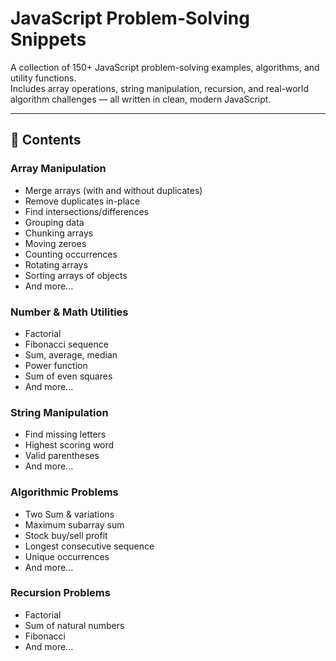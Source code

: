 # JavaScript Problem-Solving Snippets

A collection of 150+ JavaScript problem-solving examples, algorithms, and utility functions.  
Includes array operations, string manipulation, recursion, and real-world algorithm challenges — all written in clean, modern JavaScript.

---

## 📂 Contents

### Array Manipulation
- Merge arrays (with and without duplicates)
- Remove duplicates in-place
- Find intersections/differences
- Grouping data
- Chunking arrays
- Moving zeroes
- Counting occurrences
- Rotating arrays
- Sorting arrays of objects
- And more...

### Number & Math Utilities
- Factorial
- Fibonacci sequence
- Sum, average, median
- Power function
- Sum of even squares
- And more...

### String Manipulation
- Find missing letters
- Highest scoring word
- Valid parentheses
- And more...
  
### Algorithmic Problems
- Two Sum & variations
- Maximum subarray sum
- Stock buy/sell profit
- Longest consecutive sequence
- Unique occurrences
- And more...

### Recursion Problems
- Factorial
- Sum of natural numbers
- Fibonacci
- And more...
